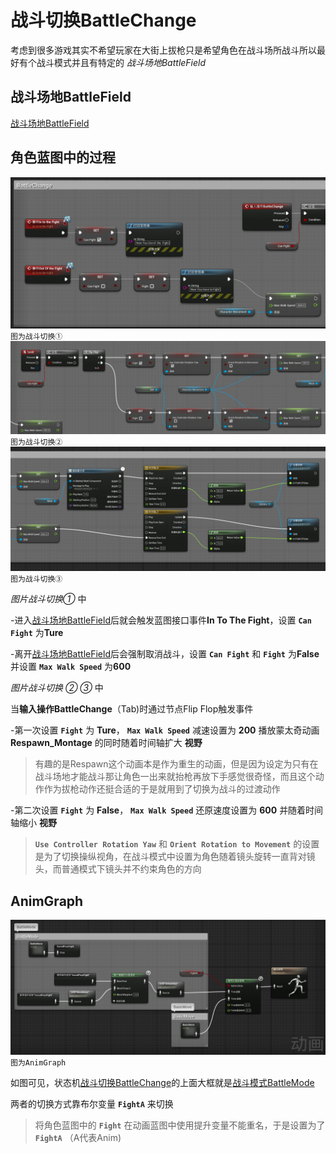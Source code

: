 # 战斗切换BattleChange
考虑到很多游戏其实不希望玩家在大街上拔枪只是希望角色在战斗场所战斗所以最好有个战斗模式并且有特定的 *战斗场地BattleField*

## 战斗场地BattleField
[战斗场地BattleField](?file=002-场景/01-战斗场地BattleField "战斗场地BattleField")

## 角色蓝图中的过程

![Image](amWiki/images/BattleChange1.png)
`图为战斗切换①`
![Image](amWiki/images/BattleChange2.png)
`图为战斗切换②`
![Image](amWiki/images/BattleChange3.png)
`图为战斗切换③`

*图片战斗切换①* 中

  -进入[战斗场地BattleField](?file=002-场景/01-战斗场地BattleField "战斗场地BattleField")后就会触发蓝图接口事件**In To The Fight**，设置 **`Can Fight`** 为**Ture**

  -离开[战斗场地BattleField](?file=002-场景/01-战斗场地BattleField "战斗场地BattleField")后会强制取消战斗，设置 **`Can Fight`** 和 **`Fight`** 为**False**并设置 **`Max Walk Speed`** 为**600**

*图片战斗切换 ② ③* 中

当**输入操作BattleChange**（Tab)时通过节点Flip Flop触发事件

  -第一次设置 **`Fight`** 为 **Ture**，
  **`Max Walk Speed`** 减速设置为 **200** 播放蒙太奇动画 **Respawn_Montage** 的同时随着时间轴扩大 **视野**

>有趣的是Respawn这个动画本是作为重生的动画，但是因为设定为只有在战斗场地才能战斗那让角色一出来就抬枪再放下手感觉很奇怪，而且这个动作作为拔枪动作还挺合适的于是就用到了切换为战斗的过渡动作


  -第二次设置 **`Fight`** 为 **False**，
  **`Max Walk Speed`** 还原速度设置为 **600** 并随着时间轴缩小 **视野**

>**`Use Controller Rotation Yaw`** 和 **`Orient Rotation to Movement`** 的设置是为了切换操纵视角，在战斗模式中设置为角色随着镜头旋转一直背对镜头，而普通模式下镜头并不约束角色的方向

## AnimGraph
![Image](amWiki/images/BattleChange4.png)
`图为AnimGraph`

如图可见，状态机[战斗切换BattleChange](?file=001-角色/002-战斗/01-战斗切换BattleChange "战斗切换BattleChange")的上面大框就是[战斗模式BattleMode](?file=001-角色/002-战斗/02-战斗模式BattleMode "战斗模式BattleMode")

两者的切换方式靠布尔变量 **`FightA`** 来切换

>将角色蓝图中的 **`Fight`** 在动画蓝图中使用提升变量不能重名，于是设置为了 **`FightA`** （A代表Anim)
